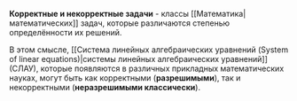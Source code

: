 **Корректные и некорректные задачи** - классы [[Математика|математических]] задач, которые различаются степенью определённости их решений.

В этом смысле, [[Система линейных алгебраических уравнений (System of linear equations)|системы линейных алгебраических уравнений]] (СЛАУ), которые появляются в различных прикладных математических науках, могут быть как корректными (**разрешимыми**), так и некорректными (**неразрешимыми классически**).